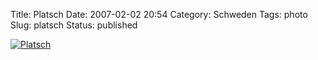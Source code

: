 Title: Platsch
Date: 2007-02-02 20:54
Category: Schweden
Tags: photo
Slug: platsch
Status: published

[![Platsch](/pic/platsch_s.jpg "Platsch")](/pic/platsch_l.jpg)

